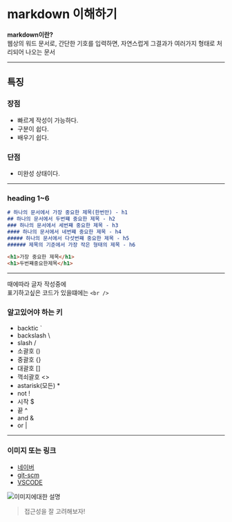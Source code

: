
# markdown 이해하기

**markdown이란?** <br />웹상의 워드 문서로, 간단한 기호를 입력하면, 자연스럽게 그결과가
여러가지 형태로 처리되어 나오는 문서


---

## 특징
### 장점
- 빠르게 작성이 가능하다.
- 구분이 쉽다.
- 배우기 쉽다.

### 단점
- 미완성 상태이다.

---

### heading 1~6

``` markdown
# 하나의 문서에서 가장 중요한 제목(한번만) - h1
## 하나의 문서에서 두번쨰 중요한 제목 - h2
### 하나의 문서에서 세번쨰 중요한 제목 - h3
#### 하나의 문서에서 네번쨰 중요한 제목 - h4
##### 하나의 문서에서 다섯번쨰 중요한 제목 - h5
###### 제목의 기준에서 가장 작은 형태의 제목 - h6
```


``` html
<h1>가장 중요한 제목</h1>
<h1>두번쨰중요한제목</h1>
```

---

때에따라 글자 작성중에 <br />표기하고싶은 코드가
있을떄에는 `<br />`

### 알고있어야 하는 키
- backtic `
- backslash \
- slash /
- 소괄호 ()
- 중괄호 {}
- 대괄호 []
- 꺽쇠괄호 <>
- astarisk(모든) *
- not !
- 시작 $
- 끝 ^
- and &
- or |

---

### 이미지 또는 링크

- [네이버](http://naver.com)
- [git-scm](http://git-scm.com/downloads)
- [VSCODE](http://code.visualstudo.com)

![이미지에대한 설명](https://picsum.photos/200/300)
> 접근성을 잘 고려해보자!